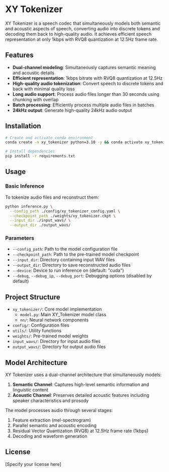 # XY Tokenizer

XY Tokenizer is a speech codec that simultaneously models both semantic and acoustic aspects of speech, converting audio into discrete tokens and decoding them back to high-quality audio. It achieves efficient speech representation at only 1kbps with RVQ8 quantization at 12.5Hz frame rate.

## Features

- **Dual-channel modeling**: Simultaneously captures semantic meaning and acoustic details
- **Efficient representation**: 1kbps bitrate with RVQ8 quantization at 12.5Hz
- **High-quality audio tokenization**: Convert speech to discrete tokens and back with minimal quality loss
- **Long audio support**: Process audio files longer than 30 seconds using chunking with overlap
- **Batch processing**: Efficiently process multiple audio files in batches
- **24kHz output**: Generate high-quality 24kHz audio output

## Installation

```bash
# Create and activate conda environment
conda create -n xy_tokenizer python=3.10 -y && conda activate xy_tokenizer

# Install dependencies
pip install -r requirements.txt
```

## Usage

### Basic Inference

To tokenize audio files and reconstruct them:

```bash
python inference.py \
  --config_path ./config/xy_tokenizer_config.yaml \
  --checkpoint_path ./weights/xy_tokenizer.ckpt \
  --input_dir ./input_wavs/ \
  --output_dir ./output_wavs/
```

### Parameters

- `--config_path`: Path to the model configuration file
- `--checkpoint_path`: Path to the pre-trained model checkpoint
- `--input_dir`: Directory containing input WAV files
- `--output_dir`: Directory to save reconstructed audio files
- `--device`: Device to run inference on (default: "cuda")
- `--debug`, `--debug_ip`, `--debug_port`: Debugging options (disabled by default)

## Project Structure

- `xy_tokenizer/`: Core model implementation
  - `model.py`: Main XY_Tokenizer model class
  - `nn/`: Neural network components
- `config/`: Configuration files
- `utils/`: Utility functions
- `weights/`: Pre-trained model weights
- `input_wavs/`: Directory for input audio files
- `output_wavs/`: Directory for output audio files

## Model Architecture

XY Tokenizer uses a dual-channel architecture that simultaneously models:
1. **Semantic Channel**: Captures high-level semantic information and linguistic content
2. **Acoustic Channel**: Preserves detailed acoustic features including speaker characteristics and prosody

The model processes audio through several stages:
1. Feature extraction (mel-spectrogram)
2. Parallel semantic and acoustic encoding
3. Residual Vector Quantization (RVQ8) at 12.5Hz frame rate (1kbps)
4. Decoding and waveform generation

## License

[Specify your license here]